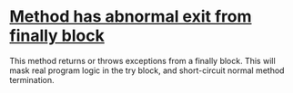 # [Method has abnormal exit from finally block](http://fb-contrib.sourceforge.net/bugdescriptions.html#AFBR_ABNORMAL_FINALLY_BLOCK_RETURN)

This method returns or throws exceptions from a finally block. This will
			mask real program logic in the try block, and short-circuit normal method termination.